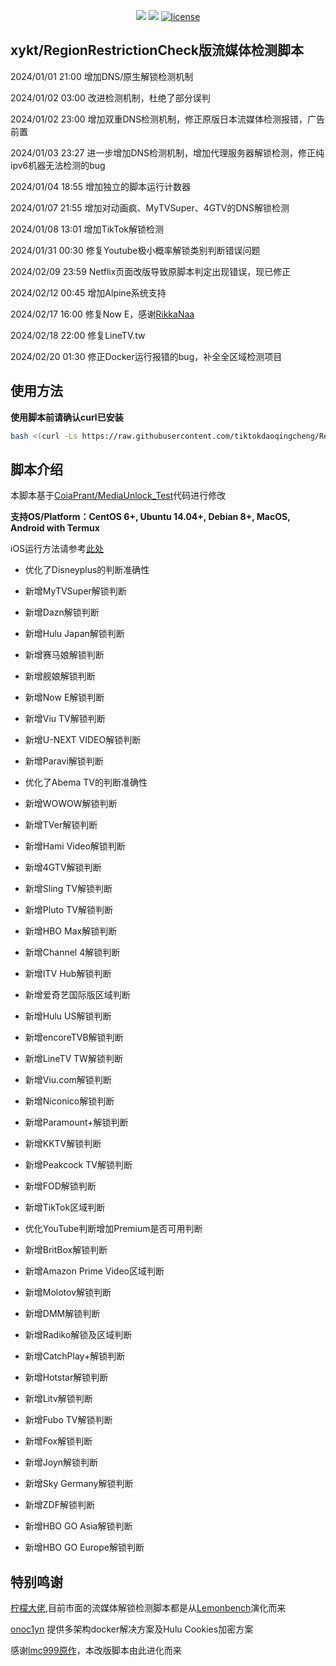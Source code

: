<p align="center">
<img src="https://hits.seeyoufarm.com/api/count/keep/badge.svg?url=https%3A%2F%2Fmedia.ispvps.com&count_bg=%2379C83D&title_bg=%23555555&icon=&icon_color=%23E7E7E7&title=runs&edge_flat=false"/> 
<img src="https://hits.seeyoufarm.com/api/count/incr/badge.svg?url=https%3A%2F%2Fgithub.com%2Fxykt%2FRegionRestrictionCheck&count_bg=%233DC8C0&title_bg=%23555555&icon=&icon_color=%23E7E7E7&title=visits&edge_flat=false"/> 
<a href="/LICENSE"><img src="https://img.shields.io/badge/license-GPL-blue.svg" alt="license" /></a>  
</p>

## xykt/RegionRestrictionCheck版流媒体检测脚本

2024/01/01 21:00 增加DNS/原生解锁检测机制

2024/01/02 03:00 改进检测机制，杜绝了部分误判

2024/01/02 23:00 增加双重DNS检测机制，修正原版日本流媒体检测报错，广告前置

2024/01/03 23:27 进一步增加DNS检测机制，增加代理服务器解锁检测，修正纯ipv6机器无法检测的bug

2024/01/04 18:55 增加独立的脚本运行计数器

2024/01/07 21:55 增加对动画疯、MyTVSuper、4GTV的DNS解锁检测

2024/01/08 13:01 增加TikTok解锁检测

2024/01/31 00:30 修复Youtube极小概率解锁类别判断错误问题

2024/02/09 23:59 Netflix页面改版导致原脚本判定出现错误，现已修正

2024/02/12 00:45 增加Alpine系统支持

2024/02/17 16:00 修复Now E，感谢[RikkaNaa](https://github.com/RikkaNaa)

2024/02/18 22:00 修复LineTV.tw

2024/02/20 01:30 修正Docker运行报错的bug，补全全区域检测项目

## 使用方法

**使用脚本前请确认curl已安装**

````bash
bash <(curl -Ls https://raw.githubusercontent.com/tiktokdaoqingcheng/RegionRestrictionCheck/master/check.sh)
````

## 脚本介绍
本脚本基于[CoiaPrant/MediaUnlock_Test](https://github.com/xykt/RegionRestrictionCheck)代码进行修改

**支持OS/Platform：CentOS 6+, Ubuntu 14.04+, Debian 8+, MacOS, Android with Termux**

iOS运行方法请参考[此处](https://github.com/lmc999/RegionRestrictionCheck/wiki/iOS%E8%BF%90%E8%A1%8C%E8%84%9A%E6%9C%AC%E6%96%B9%E6%B3%95)

+ 优化了Disneyplus的判断准确性

+ 新增MyTVSuper解锁判断

+ 新增Dazn解锁判断

+ 新增Hulu Japan解锁判断

+ 新增赛马娘解锁判断

+ 新增舰娘解锁判断

+ 新增Now E解锁判断

+ 新增Viu TV解锁判断

+ 新增U-NEXT VIDEO解锁判断

+ 新增Paravi解锁判断

+ 优化了Abema TV的判断准确性

+ 新增WOWOW解锁判断

+ 新增TVer解锁判断

+ 新增Hami Video解锁判断

+ 新增4GTV解锁判断

+ 新增Sling TV解锁判断

+ 新增Pluto TV解锁判断

+ 新增HBO Max解锁判断

+ 新增Channel 4解锁判断

+ 新增ITV Hub解锁判断

+ 新增爱奇艺国际版区域判断

+ 新增Hulu US解锁判断

+ 新增encoreTVB解锁判断

+ 新增LineTV TW解锁判断

+ 新增Viu.com解锁判断

+ 新增Niconico解锁判断

+ 新增Paramount+解锁判断

+ 新增KKTV解锁判断

+ 新增Peakcock TV解锁判断

+ 新增FOD解锁判断

+ 新增TikTok区域判断

+ 优化YouTube判断增加Premium是否可用判断

+ 新增BritBox解锁判断

+ 新增Amazon Prime Video区域判断

+ 新增Molotov解锁判断

+ 新增DMM解锁判断

+ 新增Radiko解锁及区域判断

+ 新增CatchPlay+解锁判断

+ 新增Hotstar解锁判断

+ 新增Litv解锁判断

+ 新增Fubo TV解锁判断

+ 新增Fox解锁判断

+ 新增Joyn解锁判断

+ 新增Sky Germany解锁判断

+ 新增ZDF解锁判断

+ 新增HBO GO Asia解锁判断

+ 新增HBO GO Europe解锁判断


## 特别鸣谢
[柠檬大佬](https://t.me/ilemonrain),目前市面的流媒体解锁检测脚本都是从[Lemonbench](https://github.com/LemonBench/LemonBench)演化而来

[onoc1yn](https://github.com/onoc1yn) 提供多架构docker解决方案及Hulu Cookies加密方案

感谢[lmc999原作](https://github.com/lmc999/RegionRestrictionCheck)，本改版脚本由此进化而来

